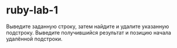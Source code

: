 # ruby-lab-1
Выведите заданную строку, затем найдите и удалите указанную подстроку. Выведите получившийся результат и позицию начала удалённой подстроки.
